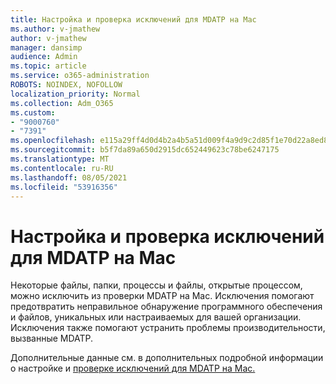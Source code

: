 ```yaml
---
title: Настройка и проверка исключений для MDATP на Mac
ms.author: v-jmathew
author: v-jmathew
manager: dansimp
audience: Admin
ms.topic: article
ms.service: o365-administration
ROBOTS: NOINDEX, NOFOLLOW
localization_priority: Normal
ms.collection: Adm_O365
ms.custom:
- "9000760"
- "7391"
ms.openlocfilehash: e115a29ff4d0d4b2a4b5a51d009f4a9d9c2d85f1e70d22a8ed804ce40ca7b4ee
ms.sourcegitcommit: b5f7da89a650d2915dc652449623c78be6247175
ms.translationtype: MT
ms.contentlocale: ru-RU
ms.lasthandoff: 08/05/2021
ms.locfileid: "53916356"
---
```

# <a name="configure-and-validate-exclusions-for-mdatp-on-a-mac"></a>Настройка и проверка исключений для MDATP на Mac

Некоторые файлы, папки, процессы и файлы, открытые процессом, можно исключить из проверки MDATP на Mac. Исключения помогают предотвратить неправильное обнаружение программного обеспечения и файлов, уникальных или настраиваемых для вашей организации. Исключения также помогают устранить проблемы производительности, вызванные MDATP.

Дополнительные данные см. в дополнительных подробной информации о настройке и [проверке исключений для MDATP на Mac.](https://go.microsoft.com/fwlink/?linkid=2144616)
